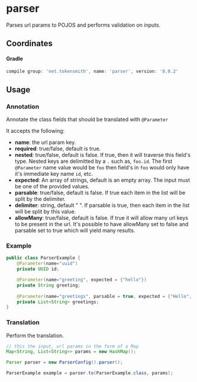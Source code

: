 # parser
Parses url params to POJOS and performs validation on inputs. 

## Coordinates
#### Gradle
```groovy
compile group: 'net.tokensmith', name: 'parser', version: '0.0.2'
```

## Usage

### Annotation
Annotate the class fields that should be translated with `@Parameter`

It accepts the following:
 - **name**: the url param key.
 - **required**: true/false, default is true.
 - **nested**: true/false, default is false. If true, then it will traverse this field's type. Nested keys are delimitted by a `.` such as, `foo.id`. The first `@Parameter` name value would be `foo` then field's in `foo` would only have it's immediate key name `id`, etc.   
 - **expected**: An array of strings, default is an empty array. The input must be one of the provided values.
 - **parsable**: true/false, default is false. If true each item in the list will be split by the delimiter.
 - **delimiter**: string, default " ". If parsable is true, then each item in the list will be split by this value.
 - **allowMany**: true/false, default is false. If true it will allow many url keys to be present in the url. It's possible to have allowMany set to false and parsable set to true which will yield many results.

### Example

```java
public class ParserExample {
    @Parameter(name="uuid")
    private UUID id;

    @Parameter(name="greeting", expected = {"hello"})
    private String greeting;
    
    @Parameter(name="greetings", parsable = true, expected = {"Hello", "Bonjour", "Hola"})
    private List<String> greetings;
}
```


### Translation
Perform the translation.
```java
// this the input, url params in the form of a Map
Map<String, List<String>> params = new HashMap();

Parser parser = new ParserConfig().parser();

ParserExample example = parser.to(ParserExample.class, params);
```

